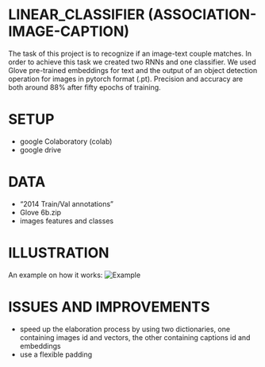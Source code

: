 # LINEAR_CLASSIFIER (ASSOCIATION-IMAGE-CAPTION)    
The task of this project is to recognize if an image-text couple matches.
In order to achieve this task we created two RNNs and one classifier.
We used Glove pre-trained embeddings for text and the output of an object detection operation for images in pytorch format (.pt).
Precision and accuracy are both around 88% after fifty epochs of training.

# SETUP
* google Colaboratory (colab)    
* google drive    
# DATA    
* “2014 Train/Val annotations”     
* Glove 6b.zip    
* images features and classes    
# ILLUSTRATION    
An example on how it works:
![Example](https://user-images.githubusercontent.com/84068726/118475014-06698000-b70c-11eb-9437-c1a167229848.png)
# ISSUES AND IMPROVEMENTS
* speed up the elaboration process by using two dictionaries, one containing images id and vectors, the other containing captions id and embeddings
* use a flexible padding
